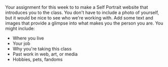 Your assignment for this week to to make a Self Portrait website that introduces you to the class. You don't have to include a photo of yourself, but it would be nice to see who we're working with. Add some text and images that provide a glimpse into what makes you the person you are. You might include:

* Where you live
* Your job
* Why you're taking this class
* Past work in web, art, or media
* Hobbies, pets, fandoms





